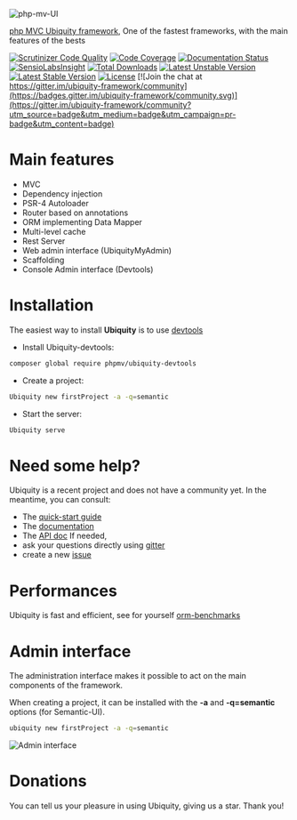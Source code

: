 ![php-mv-UI](https://static.kobject.net/ubiquity/images/logo-ubiquity.png "Ubiquity")

[php MVC Ubiquity framework](https://ubiquity.kobject.net), One of the fastest frameworks, with the main features of the bests

[![Scrutinizer Code Quality](https://scrutinizer-ci.com/g/phpMv/ubiquity/badges/quality-score.png?b=master)](https://scrutinizer-ci.com/g/phpMv/ubiquity/?branch=master) [![Code Coverage](https://scrutinizer-ci.com/g/phpMv/ubiquity/badges/coverage.png?b=master)](https://scrutinizer-ci.com/g/phpMv/ubiquity/?branch=master) [![Documentation Status](https://readthedocs.org/projects/micro-framework/badge/?version=latest)](http://micro-framework.readthedocs.io/en/latest/?badge=latest)
 [![SensioLabsInsight](https://insight.sensiolabs.com/projects/17973125-9452-4d32-af68-75ecfc2ff658/mini.png)](https://insight.sensiolabs.com/projects/17973125-9452-4d32-af68-75ecfc2ff658)
 [![Total Downloads](https://poser.pugx.org/phpmv/ubiquity/downloads)](https://packagist.org/packages/phpmv/ubiquity)
 [![Latest Unstable Version](https://poser.pugx.org/phpmv/ubiquity/v/unstable)](https://packagist.org/packages/phpmv/ubiquity)
 [![Latest Stable Version](https://poser.pugx.org/phpmv/ubiquity/v/stable)](https://packagist.org/packages/phpmv/ubiquity)
 [![License](https://poser.pugx.org/phpmv/ubiquity/license)](https://packagist.org/packages/phpmv/ubiquity) [![Join the chat at https://gitter.im/ubiquity-framework/community](https://badges.gitter.im/ubiquity-framework/community.svg)](https://gitter.im/ubiquity-framework/community?utm_source=badge&utm_medium=badge&utm_campaign=pr-badge&utm_content=badge)



# Main features
  - MVC
  - Dependency injection
  - PSR-4 Autoloader
  - Router based on annotations
  - ORM implementing Data Mapper
  - Multi-level cache
  - Rest Server
  - Web admin interface (UbiquityMyAdmin)
  - Scaffolding
  - Console Admin interface (Devtools)
  
# Installation

The easiest way to install **Ubiquity** is to use [devtools](https://github.com/phpMv/ubiquity-devtools)
* Install Ubiquity-devtools:
```bash
composer global require phpmv/ubiquity-devtools
```
* Create a project:
```bash
Ubiquity new firstProject -a -q=semantic
```
* Start the server:
```bash
Ubiquity serve
```
# Need some help?
Ubiquity is a recent project and does not have a community yet.
In the meantime, you can consult:
 - The [quick-start guide](https://micro-framework.readthedocs.io/en/latest/quickstart.html)
 - The [documentation](https://micro-framework.readthedocs.io/en/latest/)
 - The [API doc](http://api.kobject.net/ubiquity/)
If needed, 
 - ask your questions directly using [gitter](https://gitter.im/ubiquity-framework/community)
 - create a new [issue](https://github.com/phpMv/ubiquity/issues/new)

# Performances
Ubiquity is fast and efficient, see for yourself [orm-benchmarks](https://orm-benchmarks.kobject.net)


# Admin interface
The administration interface makes it possible to act on the main components of the framework.

When creating a project, it can be installed with the **-a** and **-q=semantic** options (for Semantic-UI).

```bash
ubiquity new firstProject -a -q=semantic
```

![Admin interface](https://static.kobject.net/ubiquity/images/admin-interface.png "Admin interface")

# Donations
You can tell us your pleasure in using Ubiquity, giving us a star.
Thank you!

